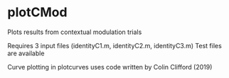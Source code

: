 # plotCMod
Plots results from contextual modulation trials

Requires 3 input files (identityC1.m, identityC2.m, identityC3.m)
  Test files are available
  
Curve plotting in plotcurves uses code written by Colin Clifford (2019)
